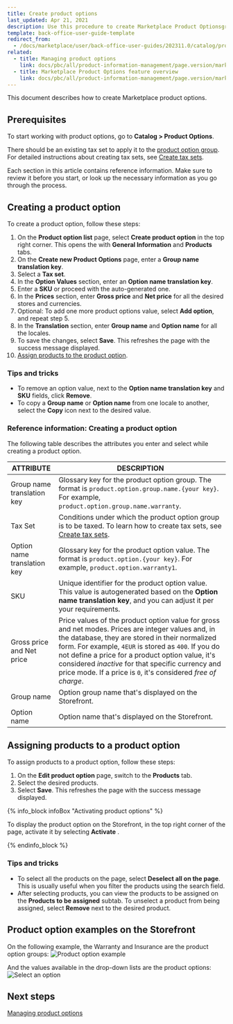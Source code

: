 ```yaml
---
title: Create product options
last_updated: Apr 21, 2021
description: Use this procedure to create Marketplace Product Optionsgroups and values in the Back Office.
template: back-office-user-guide-template
redirect_from:
  - /docs/marketplace/user/back-office-user-guides/202311.0/catalog/product-options/creating-product-options.html
related:
  - title: Managing product options
    link: docs/pbc/all/product-information-management/page.version/marketplace/manage-in-the-back-office/product-options/manage-product-options.html
  - title: Marketplace Product Options feature overview
    link: docs/pbc/all/product-information-management/page.version/marketplace/marketplace-product-options-feature-overview.html
---
```


This document describes how to create Marketplace product options.

## Prerequisites

To start working with product options, go to **Catalog&nbsp;<span aria-label="and then">></span> Product Options**.

There should be an existing tax set to apply it to the [product option group](/docs/pbc/all/product-information-management/latest/marketplace/marketplace-product-options-feature-overview.html). For detailed instructions about creating tax sets, see [Create tax sets](/docs/pbc/all/tax-management/latest/base-shop/manage-in-the-back-office/create-tax-sets.html).

Each section in this article contains reference information. Make sure to review it before you start, or look up the necessary information as you go through the process.

## Creating a product option

To create a product option, follow these steps:

1. On the **Product option list** page, select **Create product option** in the top right corner.
    This opens the  with **General Information** and **Products** tabs.
2. On the **Create new Product Options** page, enter a **Group name translation key**.
3. Select a **Tax set**.
4. In the **Option Values** section, enter an **Option name translation key**.
5. Enter a **SKU** or proceed with the auto-generated one.
6. In the **Prices** section, enter **Gross price** and **Net price** for all the desired stores and currencies.
7. Optional: To add one more product options value, select **Add option**, and repeat step 5.
8. In the **Translation** section, enter **Group name** and **Option name** for all the locales.
9. To save the changes, select **Save**.
    This refreshes the page with the success message displayed.
10. [Assign products to the product option](#assigning-products-to-a-product-option).  

### Tips and tricks

- To remove an option value, next to the **Option name translation key** and **SKU** fields, click **Remove**.
- To copy a **Group name** or **Option name** from one locale to another, select the **Copy** icon next to the desired value.

### Reference information: Creating a product option

The following table describes the attributes you enter and select while creating a product option.

| ATTRIBUTE | DESCRIPTION |
| --- | --- |
| Group name translation key | Glossary key for the product option group. The format is `product.option.group.name.{your key}`. For example, `product.option.group.name.warranty`. |
| Tax Set | Conditions under which the product option group is to be taxed. To learn how to create tax sets, see [Create tax sets](/docs/pbc/all/tax-management/latest/base-shop/manage-in-the-back-office/create-tax-sets.html). |
| Option name translation key | Glossary key for the product option value. The format is `product.option.{your key}`. For example, `product.option.warranty1`. |
| SKU | Unique identifier for the product option value. This value is autogenerated based on the **Option name translation key**, and you can adjust it per your requirements.|
| Gross price and Net price | Price values of the product option value for gross and net modes. Prices are integer values and, in the database, they are stored in their normalized form. For example, `4EUR` is stored as `400`. If you do not define a price for a product option value, it's considered *inactive* for that specific currency and price mode. If a price is `0`, it's considered *free of charge*.|
| Group name | Option group name that's displayed on the Storefront. |
| Option name | Option name that's displayed on the Storefront. |


## Assigning products to a product option

To assign products to a product option, follow these steps:
1. On the **Edit product option** page, switch to the **Products** tab.
2. Select the desired products.
3. Select **Save**.
    This refreshes the page with the success message displayed.

<a name=activating-a-product-option></a>

{% info_block infoBox "Activating product options" %}

To display the product option on the Storefront, in the top right corner of the page, activate it by selecting **Activate** .

{% endinfo_block %}

### Tips and tricks

- To select all the products on the page, select **Deselect all on the page**. This is usually useful when you filter the products using the search field.
- After selecting products, you can view the products to be assigned on the **Products to be assigned** subtab. To unselect a product from being assigned, select **Remove** next to the desired product.

## Product option examples on the Storefront

On the following example, the Warranty and Insurance are the product option groups:
![Product option example](https://spryker.s3.eu-central-1.amazonaws.com/docs/User+Guides/Back+Office+User+Guides/Products/Products/Product+Options/Product+Options%3A+Reference+Information/product-option-example.png)

And the values available in the drop-down lists are the product options:
![Select an option](https://spryker.s3.eu-central-1.amazonaws.com/docs/User+Guides/Back+Office+User+Guides/Products/Products/Product+Options/Product+Options%3A+Reference+Information/select-option-drop-down.png)

## Next steps

[Managing product options](/docs/pbc/all/product-information-management/latest/marketplace/manage-in-the-back-office/product-options/create-product-options.html)
